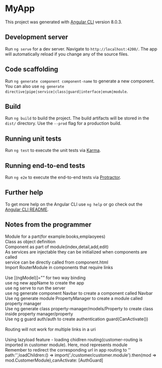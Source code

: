 # MyApp

This project was generated with [Angular CLI](https://github.com/angular/angular-cli) version 8.0.3.

## Development server

Run `ng serve` for a dev server. Navigate to `http://localhost:4200/`. The app will automatically reload if you change any of the source files.

## Code scaffolding

Run `ng generate component component-name` to generate a new component. You can also use `ng generate directive|pipe|service|class|guard|interface|enum|module`.

## Build

Run `ng build` to build the project. The build artifacts will be stored in the `dist/` directory. Use the `--prod` flag for a production build.

## Running unit tests

Run `ng test` to execute the unit tests via [Karma](https://karma-runner.github.io).

## Running end-to-end tests

Run `ng e2e` to execute the end-to-end tests via [Protractor](http://www.protractortest.org/).

## Further help

To get more help on the Angular CLI use `ng help` or go check out the [Angular CLI README](https://github.com/angular/angular-cli/blob/master/README.md).


## Notes from the programmer

Module for a part(for example:books,emplaoyees)\
Class as object definition\
Component as part of module(index,detail,add,edit)\
As services are injectable they can be initialized when components are called\
service can be directly called from component.html\
Import RouterModule in components that require links\
\
Use [(ngModel)]="" for two way binding\
use ng new appName to create the app\
use ng serve to run the server\
use ng generate component Navbar to create a component called Navbar\
Use ng generate module PropertyManager to create a module called property manager\
Use ng generate class property-manager/models/Property to create class inside property manager/property\
Use ng g guard auth/auth to create authentication guard(CanActivate())\
\
Routing will not work for multiple links in a uri\
\
Using lazyload feature - loading chidlren routing(customer-routing is imported in customer module). Here, mod represents module\
Remember to redirect the corresponding url in app routing to ''\
path:'',loadChildren:() => import('./customer/customer.module').then(mod => mod.CustomerModule),canActivate: [AuthGuard]